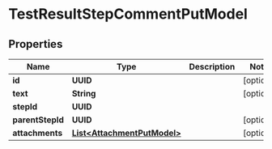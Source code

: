 

# TestResultStepCommentPutModel


## Properties

| Name | Type | Description | Notes |
|------------ | ------------- | ------------- | -------------|
|**id** | **UUID** |  |  [optional] |
|**text** | **String** |  |  [optional] |
|**stepId** | **UUID** |  |  |
|**parentStepId** | **UUID** |  |  [optional] |
|**attachments** | [**List&lt;AttachmentPutModel&gt;**](AttachmentPutModel.md) |  |  [optional] |



